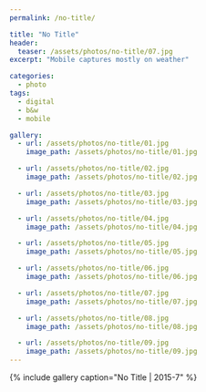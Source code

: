 ```yaml
---
permalink: /no-title/

title: "No Title"
header:
  teaser: /assets/photos/no-title/07.jpg
excerpt: "Mobile captures mostly on weather"

categories:
  - photo
tags:
  - digital
  - b&w
  - mobile

gallery:
  - url: /assets/photos/no-title/01.jpg
    image_path: /assets/photos/no-title/01.jpg

  - url: /assets/photos/no-title/02.jpg
    image_path: /assets/photos/no-title/02.jpg

  - url: /assets/photos/no-title/03.jpg
    image_path: /assets/photos/no-title/03.jpg

  - url: /assets/photos/no-title/04.jpg
    image_path: /assets/photos/no-title/04.jpg

  - url: /assets/photos/no-title/05.jpg
    image_path: /assets/photos/no-title/05.jpg

  - url: /assets/photos/no-title/06.jpg
    image_path: /assets/photos/no-title/06.jpg

  - url: /assets/photos/no-title/07.jpg
    image_path: /assets/photos/no-title/07.jpg

  - url: /assets/photos/no-title/08.jpg
    image_path: /assets/photos/no-title/08.jpg

  - url: /assets/photos/no-title/09.jpg
    image_path: /assets/photos/no-title/09.jpg
---
```


{% include gallery caption="No Title \| 2015-7" %}
